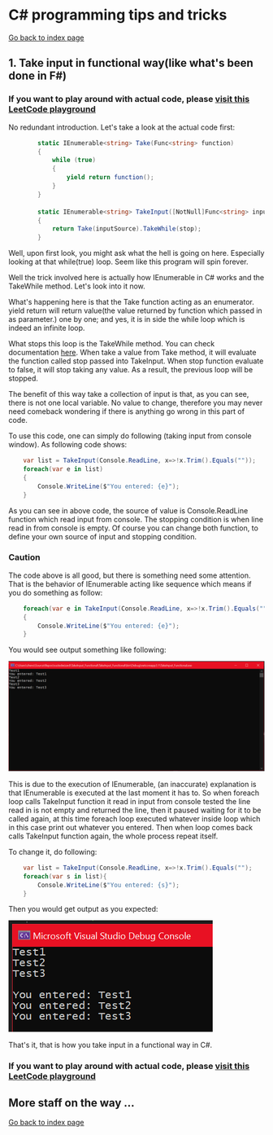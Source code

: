 # C# programming tips and tricks

[Go back to index page](https://rustedwizard.github.io)
## 1. Take input in functional way(like what's been done in F#)

### If you want to play around with actual code, please [visit this LeetCode playground](https://leetcode.com/playground/7PrGsGJz)

No redundant introduction. Let's take a look at the actual code first:

```csharp
        static IEnumerable<string> Take(Func<string> function)
        {
            while (true)
            {
                yield return function();
            }
        }

        static IEnumerable<string> TakeInput([NotNull]Func<string> inputSource, [NotNull]Func<string, bool> stop)
        {
            return Take(inputSource).TakeWhile(stop);
        }
```

Well, upon first look, you might ask what the hell is going on here. Especially looking at that while(true) loop. Seem like this program will spin forever.

Well the trick involved here is actually how IEnumerable<T> in C# works and the TakeWhile method. Let's look into it now.

What's happening here is that the Take function acting as an enumerator. yield return will return value(the value returned by function which passed in as parameter.) one by one; and yes, it is in side the while loop which is indeed an infinite loop.

What stops this loop is the TakeWhile method. You can check documentation [here](https://docs.microsoft.com/en-us/dotnet/api/system.linq.enumerable.takewhile?view=netcore-3.1). When take a value from Take method, it will evaluate the function called stop passed into TakeInput. When stop function evaluate to false, it will stop taking any value. As a result, the previous loop will be stopped.

The benefit of this way take a collection of input is that, as you can see, there is not one local variable. No value to change, therefore you may never need comeback wondering if there is anything go wrong in this part of code.

To use this code, one can simply do following (taking input from console window). As following code shows:

```csharp
    var list = TakeInput(Console.ReadLine, x=>!x.Trim().Equals(""));
    foreach(var e in list)
    {
        Console.WriteLine($"You entered: {e}");
    }
```

As you can see in above code, the source of value is Console.ReadLine function which read input from console. The stopping condition is when line read in from console is empty. Of course you can change both function, to define your own source of input and stopping condition.

### Caution

The code above is all good, but there is something need some attention. That is the behavior of IEnumerable acting like sequence which means if you do something as follow:

```csharp
    foreach(var e in TakeInput(Console.ReadLine, x=>!x.Trim().Equals(""))
    {
        Console.WriteLine($"You entered: {e}");
    }
```

You would see output something like following:

![Output](/images/csharptricks/FIOut.PNG)

This is due to the execution of IEnumerable, (an inaccurate) explanation is that IEnumerable is executed at the last moment it has to. So when foreach loop calls TakeInput function it read in input from console tested the line read in is not empty and returned the line, then it paused waiting for it to be called again, at this time foreach loop executed whatever inside loop which in this case print out whatever you entered. Then when loop comes back calls TakeInput function again, the whole process repeat itself.

To change it, do following:

```csharp
    var list = TakeInput(Console.ReadLine, x=>!x.Trim().Equals("");
    foreach(var s in list){
        Console.WriteLine($"You entered: {s}");
    }
``` 

Then you would get output as you expected:

![Output](/images/csharptricks/FIOut2.PNG)

That's it, that is how you take input in a functional way in C#.

### If you want to play around with actual code, please [visit this LeetCode playground](https://leetcode.com/playground/7PrGsGJz)

## More staff on the way ...

[Go back to index page](https://rustedwizard.github.io)